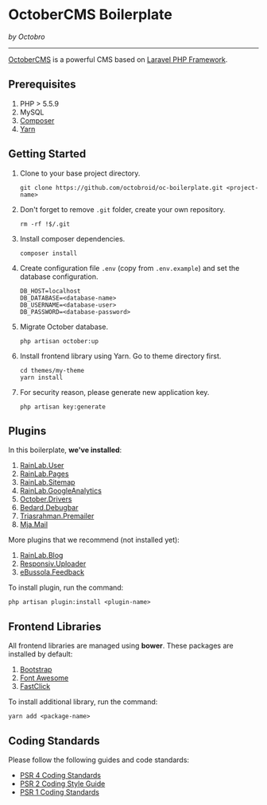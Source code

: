 # OctoberCMS Boilerplate
*by Octobro*

---

[OctoberCMS](http://octobercms.com) is a powerful CMS based on [Laravel PHP Framework](http://laravel.com).

## Prerequisites

1. PHP > 5.5.9
1. MySQL
1. [Composer](http://getcomposer.org)
1. [Yarn](https://yarnpkg.com)

## Getting Started

1. Clone to your base project directory.

	```
	git clone https://github.com/octobroid/oc-boilerplate.git <project-name>
	```

2. Don't forget to remove `.git` folder, create your own repository.

	```
	rm -rf !$/.git
	```

3. Install composer dependencies.

	```
	composer install
	```

4. Create configuration file `.env` (copy from `.env.example`) and set the database configuration.

	```
	DB_HOST=localhost
	DB_DATABASE=<database-name>
	DB_USERNAME=<database-user>
	DB_PASSWORD=<database-password>
	```

5. Migrate October database.

	```
	php artisan october:up
	```

6. Install frontend library using Yarn. Go to theme directory first.

    ```
    cd themes/my-theme
	yarn install
	```

7. For security reason, please generate new application key.

	```
	php artisan key:generate
	```

## Plugins

In this boilerplate, **we've installed**:

1. [RainLab.User](https://octobercms.com/plugin/rainlab-user)
1. [RainLab.Pages](https://octobercms.com/plugin/rainlab-pags)
1. [RainLab.Sitemap](https://octobercms.com/plugin/rainlab-sitemap)
1. [RainLab.GoogleAnalytics](https://octobercms.com/plugin/rainlab-googleanalytics)
1. [October.Drivers](https://octobercms.com/plugin/october-drivers)
1. [Bedard.Debugbar](https://octobercms.com/plugin/bedard-debugbar)
1. [Triasrahman.Premailer](https://octobercms.com/plugin/triasrahman-premailer)
1. [Mja.Mail](https://octobercms.com/plugin/mja-mail)

More plugins that we recommend (not installed yet):

1. [RainLab.Blog](https://octobercms.com/plugin/rainlab-blog)
1. [Responsiv.Uploader](https://octobercms.com/plugin/responsiv-uploader)
1. [eBussola.Feedback](https://octobercms.com/plugin/ebussola-feedback)

To install plugin, run the command:

```
php artisan plugin:install <plugin-name>
```

## Frontend Libraries

All frontend libraries are managed using **bower**. These packages are installed by default:

1. [Bootstrap](https://getbootstrap.com)
1. [Font Awesome](https://fortawesome.github.io/Font-Awesome)
1. [FastClick](https://github.com/ftlabs/fastclick)

To install additional library, run the command:

```
yarn add <package-name>
```

## Coding Standards

Please follow the following guides and code standards:

* [PSR 4 Coding Standards](https://github.com/php-fig/fig-standards/blob/master/accepted/PSR-4-autoloader.md)
* [PSR 2 Coding Style Guide](https://github.com/php-fig/fig-standards/blob/master/accepted/PSR-2-coding-style-guide.md)
* [PSR 1 Coding Standards](https://github.com/php-fig/fig-standards/blob/master/accepted/PSR-1-basic-coding-standard.md)
